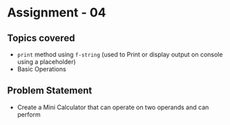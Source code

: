 # Assignment - 04

## Topics covered

- `print` method using `f-string` (used to Print or display output on console using a placeholder)
- Basic Operations


## Problem Statement

- Create a Mini Calculator that can operate on two operands and can perform

